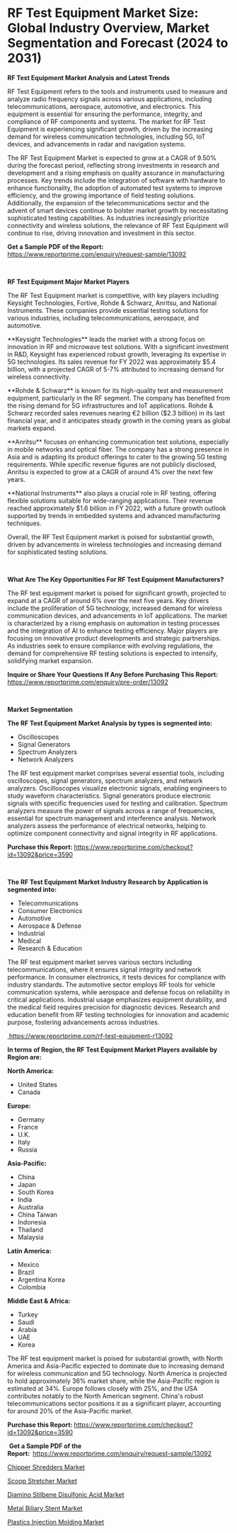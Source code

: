 <p><h1>RF Test Equipment Market Size: Global Industry Overview, Market Segmentation and Forecast (2024 to 2031)</h1></p><p><strong>RF Test Equipment Market Analysis and Latest Trends</strong></p>
<p><p>RF Test Equipment refers to the tools and instruments used to measure and analyze radio frequency signals across various applications, including telecommunications, aerospace, automotive, and electronics. This equipment is essential for ensuring the performance, integrity, and compliance of RF components and systems. The market for RF Test Equipment is experiencing significant growth, driven by the increasing demand for wireless communication technologies, including 5G, IoT devices, and advancements in radar and navigation systems.</p><p>The RF Test Equipment Market is expected to grow at a CAGR of 9.50% during the forecast period, reflecting strong investments in research and development and a rising emphasis on quality assurance in manufacturing processes. Key trends include the integration of software with hardware to enhance functionality, the adoption of automated test systems to improve efficiency, and the growing importance of field testing solutions. Additionally, the expansion of the telecommunications sector and the advent of smart devices continue to bolster market growth by necessitating sophisticated testing capabilities. As industries increasingly prioritize connectivity and wireless solutions, the relevance of RF Test Equipment will continue to rise, driving innovation and investment in this sector.</p></p>
<p><strong>Get a Sample PDF of the Report:&nbsp;</strong> <a href="https://www.reportprime.com/enquiry/request-sample/13092">https://www.reportprime.com/enquiry/request-sample/13092</a></p>
<p>&nbsp;</p>
<p><strong>RF Test Equipment Major Market Players</strong></p>
<p><p>The RF Test Equipment market is competitive, with key players including Keysight Technologies, Fortive, Rohde & Schwarz, Anritsu, and National Instruments. These companies provide essential testing solutions for various industries, including telecommunications, aerospace, and automotive.</p><p>**Keysight Technologies** leads the market with a strong focus on innovation in RF and microwave test solutions. With a significant investment in R&D, Keysight has experienced robust growth, leveraging its expertise in 5G technologies. Its sales revenue for FY 2022 was approximately $5.4 billion, with a projected CAGR of 5-7% attributed to increasing demand for wireless connectivity.</p><p>**Rohde & Schwarz** is known for its high-quality test and measurement equipment, particularly in the RF segment. The company has benefited from the rising demand for 5G infrastructures and IoT applications. Rohde & Schwarz recorded sales revenues nearing €2 billion ($2.3 billion) in its last financial year, and it anticipates steady growth in the coming years as global markets expand.</p><p>**Anritsu** focuses on enhancing communication test solutions, especially in mobile networks and optical fiber. The company has a strong presence in Asia and is adapting its product offerings to cater to the growing 5G testing requirements. While specific revenue figures are not publicly disclosed, Anritsu is expected to grow at a CAGR of around 4% over the next few years.</p><p>**National Instruments** also plays a crucial role in RF testing, offering flexible solutions suitable for wide-ranging applications. Their revenue reached approximately $1.6 billion in FY 2022, with a future growth outlook supported by trends in embedded systems and advanced manufacturing techniques.</p><p>Overall, the RF Test Equipment market is poised for substantial growth, driven by advancements in wireless technologies and increasing demand for sophisticated testing solutions.</p></p>
<p>&nbsp;</p>
<p><strong>What Are The Key Opportunities For RF Test Equipment Manufacturers?</strong></p>
<p><p>The RF test equipment market is poised for significant growth, projected to expand at a CAGR of around 6% over the next five years. Key drivers include the proliferation of 5G technology, increased demand for wireless communication devices, and advancements in IoT applications. The market is characterized by a rising emphasis on automation in testing processes and the integration of AI to enhance testing efficiency. Major players are focusing on innovative product developments and strategic partnerships. As industries seek to ensure compliance with evolving regulations, the demand for comprehensive RF testing solutions is expected to intensify, solidifying market expansion.</p></p>
<p><strong>Inquire or Share Your Questions If Any Before Purchasing This Report:</strong> <a href="https://www.reportprime.com/enquiry/pre-order/13092">https://www.reportprime.com/enquiry/pre-order/13092</a></p>
<p>&nbsp;</p>
<p><strong>Market Segmentation</strong></p>
<p><strong>The RF Test Equipment Market Analysis by types is segmented into:</strong></p>
<p><ul><li>Oscilloscopes</li><li>Signal Generators</li><li>Spectrum Analyzers</li><li>Network Analyzers</li></ul></p>
<p><p>The RF test equipment market comprises several essential tools, including oscilloscopes, signal generators, spectrum analyzers, and network analyzers. Oscilloscopes visualize electronic signals, enabling engineers to study waveform characteristics. Signal generators produce electronic signals with specific frequencies used for testing and calibration. Spectrum analyzers measure the power of signals across a range of frequencies, essential for spectrum management and interference analysis. Network analyzers assess the performance of electrical networks, helping to optimize component connectivity and signal integrity in RF applications.</p></p>
<p><strong>Purchase this Report:&nbsp;</strong><a href="https://www.reportprime.com/checkout?id=13092&price=3590">https://www.reportprime.com/checkout?id=13092&price=3590</a></p>
<p>&nbsp;</p>
<p><strong>The RF Test Equipment Market Industry Research by Application is segmented into:</strong></p>
<p><ul><li>Telecommunications</li><li>Consumer Electronics</li><li>Automotive</li><li>Aerospace & Defense</li><li>Industrial</li><li>Medical</li><li>Research & Education</li></ul></p>
<p><p>The RF test equipment market serves various sectors including telecommunications, where it ensures signal integrity and network performance. In consumer electronics, it tests devices for compliance with industry standards. The automotive sector employs RF tools for vehicle communication systems, while aerospace and defense focus on reliability in critical applications. Industrial usage emphasizes equipment durability, and the medical field requires precision for diagnostic devices. Research and education benefit from RF testing technologies for innovation and academic purpose, fostering advancements across industries.</p></p>
<p><a href="https://www.reportprime.com/rf-test-equipment-r13092">&nbsp;https://www.reportprime.com/rf-test-equipment-r13092</a></p>
<p><strong>In terms of Region, the RF Test Equipment Market Players available by Region are:</strong></p>
<p>
    <p> <strong> North America: </strong>
        <ul>
            <li>United States</li>
            <li>Canada</li>
        </ul>
        </p> 
    <p> <strong> Europe: </strong>
        <ul>
            <li>Germany</li>
            <li>France</li>
            <li>U.K.</li>
            <li>Italy</li>
            <li>Russia</li>
        </ul>
        </p> 
    <p> <strong> Asia-Pacific: </strong>
        <ul>
            <li>China</li>
            <li>Japan</li>
            <li>South Korea</li>
            <li>India</li>
            <li>Australia</li>
            <li>China Taiwan</li>
            <li>Indonesia</li>
            <li>Thailand</li>
            <li>Malaysia</li>
        </ul>
        </p> 
    <p> <strong> Latin America: </strong>
        <ul>
            <li>Mexico</li>
            <li>Brazil</li>
            <li>Argentina Korea</li>
            <li>Colombia</li>
        </ul>
        </p> 
    <p> <strong> Middle East & Africa: </strong>
        <ul>
            <li>Turkey</li>
            <li>Saudi</li>
            <li>Arabia</li>
            <li>UAE</li>
            <li>Korea</li>
        </ul>
    </p>
    </p>
<p><p>The RF test equipment market is poised for substantial growth, with North America and Asia-Pacific expected to dominate due to increasing demand for wireless communication and 5G technology. North America is projected to hold approximately 36% market share, while the Asia-Pacific region is estimated at 34%. Europe follows closely with 25%, and the USA contributes notably to the North American segment. China's robust telecommunications sector positions it as a significant player, accounting for around 20% of the Asia-Pacific market.</p></p>
<p><strong>Purchase this Report: </strong><a href="https://www.reportprime.com/checkout?id=13092&price=3590">https://www.reportprime.com/checkout?id=13092&price=3590</a></p>
<p>&nbsp;<strong>Get a Sample PDF of the Report:&nbsp;&nbsp;</strong><a href="https://www.reportprime.com/enquiry/request-sample/13092">https://www.reportprime.com/enquiry/request-sample/13092</a></p>
<p><strong></strong></p>
<p><p><a href="https://www.linkedin.com/pulse/chipper-shredders-market-global-insights-sales-trends-2024-fwope?trackingId=OTpDrDMAQZuN%2BqTTfnTK5g%3D%3D">Chipper Shredders Market</a></p><p><a href="https://medium.com/@doristurner71/the-scoop-stretcher-market-report-analyzes-important-operational-and-performance-data-so-one-may-e4f8626349dc">Scoop Stretcher Market</a></p><p><a href="https://issuu.com/reportprime-2/docs/diamino-stilbene-disulfonic-acid-ma_f8240df1e87521">Diamino Stilbene Disulfonic Acid Market</a></p><p><a href="https://medium.com/@doristurner71/the-metal-biliary-stent-market-insights-report-offers-an-in-depth-and-thorough-analysis-of-the-9bb4f6acf403">Metal Biliary Stent Market</a></p><p><a href="https://issuu.com/reportprime-2/docs/plastics-injection-molding-market-s_01a938b5a47cf0">Plastics Injection Molding Market</a></p></p>